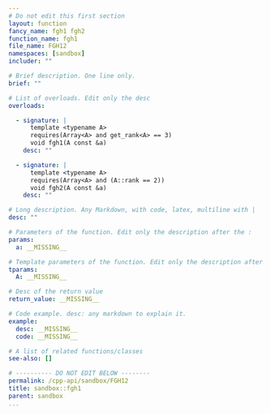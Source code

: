 ```yaml
---
# Do not edit this first section
layout: function
fancy_name: fgh1 fgh2
function_name: fgh1
file_name: FGH12
namespaces: [sandbox]
includer: ""

# Brief description. One line only.
brief: ""

# List of overloads. Edit only the desc
overloads:

  - signature: |
      template <typename A>
      requires(Array<A> and get_rank<A> == 3)
      void fgh1(A const &a)
    desc: ""

  - signature: |
      template <typename A>
      requires(Array<A> and (A::rank == 2))
      void fgh2(A const &a)
    desc: ""

# Long description. Any Markdown, with code, latex, multiline with |
desc: ""

# Parameters of the function. Edit only the description after the :
params:
  a: __MISSING__

# Template parameters of the function. Edit only the description after the :
tparams:
  A: __MISSING__

# Desc of the return value
return_value: __MISSING__

# Code example. desc: any markdown to explain it.
example:
  desc: __MISSING__
  code: __MISSING__

# A list of related functions/classes
see-also: []

# ---------- DO NOT EDIT BELOW --------
permalink: /cpp-api/sandbox/FGH12
title: sandbox::fgh1
parent: sandbox
...
```


